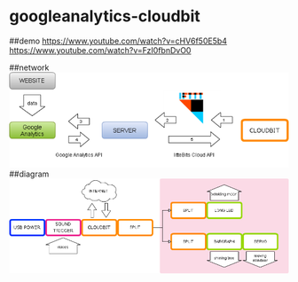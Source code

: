 # googleanalytics-cloudbit
##demo
https://www.youtube.com/watch?v=cHV6f50E5b4<br />
https://www.youtube.com/watch?v=FzI0fbnDvO0<br />

##network
<img src="https://raw.githubusercontent.com/crosslamina/googleanalytics-cloudbit/master/ga%2Bcloudbit.png" />
##diagram
<img src="https://raw.githubusercontent.com/crosslamina/googleanalytics-cloudbit/master/littlebits_diagram.png" />
